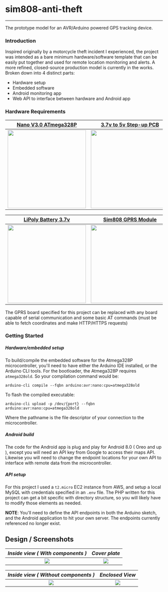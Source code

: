 # sim808-anti-theft

---
The prototype model for an AVR/Arduino powered GPS tracking device.

### Introduction
Inspired originally by a motorcycle theft incident I experienced, the project was intended as a bare minimum hardware/software template that can be easily put together and used for remote location monitoring and alerts. A more refined, closed-source production model is currently in the works. Broken down into 4 distinct parts: 

* Hardware setup
* Embedded software
* Android monitoring app
* Web API to interface between hardware and Android app



### Hardware Requirements
[Nano V3.0 ATmega328P](https://www.aliexpress.com/item/Freeshipping-Nano-3-0-controller-compatible-for-arduino-nano-CH340-USB-driver-NO-CABLE/32241679858.html?src=google&albslr=201159365&src=google&albch=shopping&acnt=494-037-6276&isdl=y&slnk=&plac=&mtctp=&albbt=Google_7_shopping&aff_platform=google&aff_short_key=UneMJZVf&&albagn=888888&albcp=1582410664&albag=59754279756&trgt=539263010115&crea=en32241679858&netw=u&device=c&gclid=Cj0KCQjwj_XpBRCCARIsAItJiuRaJpLdSkQs1vOlb04NDmLTSdQHU52W7r2qyvTh-cdA0Qaxj77oMi8aAqX2EALw_wcB&gclsrc=aw.ds) | [3.7v to 5v Step-up PCB](https://www.banggood.com/2Pcs-5V-Lithium-Battery-Charger-Step-Up-Protection-Board-Boost-Power-Module-Micro-USB-Li-Po-Li-ion-1-p-1366320.html?gmcCountry=US&currency=USD&createTmp=1&utm_source=googleshopping&utm_medium=cpc_bgs&utm_content=frank&utm_campaign=pla-remix-usw-us-pc-0720&ad_id=368008502337&gclid=Cj0KCQjwj_XpBRCCARIsAItJiuQoIwuv7GtPCFzYof9Mpt6m7KDq2WULCAiMYCTxI_kJMSNq9UrM4AoaAhJGEALw_wcB&cur_warehouse=USA)
:---------------:|:-------------:
<img src="https://www.makerlab-electronics.com/my_uploads/2017/07/Arduino-Nano-CH340G-01-510x478.jpg" width="250"> | <img src="https://i.ebayimg.com/images/g/LXQAAOSw3YNXbpRO/s-l1600.jpg" width="250">


[LiPoly Battery 3.7v](https://www.adafruit.com/product/2011?gclid=Cj0KCQjwj_XpBRCCARIsAItJiuShiyNrZU8vEVvEWgWrAeY6Dxs5S0UdvVsq5hOFtIBx0Xe5gxjiKwQaAl4ZEALw_wcB) | [Sim808 GPRS Module](https://www.amazon.com/gp/product/B079FN45FB/ref=ppx_yo_dt_b_asin_title_o05_s00?ie=UTF8&psc=1)
:---------------:|:-------------:
<img src="http://modtronix.com/images/detailed/1/lipo1000-s603450.jpg" width="250"> | <img src="https://ae01.alicdn.com/kf/HTB13v1RadLO8KJjSZPcq6yV0FXa8.jpg" width="250">

The GPRS board specified for this project can be replaced with any board capable of serial communication and some basic AT commands (must be able to fetch coordinates and make HTTP/HTTPS requests)
### Getting Started
##### Hardware/embedded setup
To build/compile the embedded software for the Atmega328P microcontroller, you'll need to have either the Arduino IDE installed, or the Arduino CLI tools. For the bootloader, the Atmega328P requires `atmega328old`. So your compilation command would be:
```
arduino-cli compile --fqbn arduino:avr:nano:cpu=atmega328old
```

To flash the compiled executable:
```
arduino-cli upload -p /dev/{port} --fqbn arduino:avr:nano:cpu=atmega328old
```
Where the pathname is the file descriptor of your connection to the microcontroller. 

##### Android build
The code for the Android app is plug and play for Android 8.0 ( Oreo and up ), except you will need an API key from Google to access their maps API. Likewise you will need to change the endpoint locations for your own API to interface with remote data from the microcontroller. 

##### API setup
For this project I used a `t2.micro` EC2 instance from AWS, and setup a local MySQL with credentials specified in an `.env` file. The PHP written for this project can get a bit specific with directory structure, so you will likely have to modify those elements as needed.  


**NOTE**: You'll need to define the API endpoints in both the Arduino sketch, and the Android application to hit your own server. The endpoints currently referenced no longer exist. 


Design / Screenshots
---

_Inside view ( With components )_ | _Cover plate_
:---------------:|:-------------:
![](https://i.ibb.co/W0vBbX2/62575450-2224946487835713-295499775803916288-n.png)|![](https://i.ibb.co/fn24K6n/62598895-2329478867326938-7818305393280417792-n.png)

_Inside view ( Without components )_ | _Enclosed View_
:---------------:|:-------------:
![](https://i.ibb.co/XYFzrSb/64229318-354668415193931-1036831656742223872-n.png) | ![](https://i.ibb.co/nCZ6qd4/64325239-1243688255811421-8574069146017333248-n.png)






